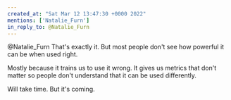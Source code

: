 ```yaml
---
created_at: "Sat Mar 12 13:47:30 +0000 2022"
mentions: ['Natalie_Furn']
in_reply_to: @Natalie_Furn
---
```


@Natalie_Furn That's exactly it. But most people don't see how powerful it can be when used right.

Mostly because it trains us to use it wrong. It gives us metrics that don't matter so people don't understand that it can be used differently. 

Will take time. But it's coming.